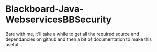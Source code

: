 Blackboard-Java-WebservicesBBSecurity
=====================================

Bare with me, it'll take a while to get all the required source and dependancies on github and then a bit of documentation to make this useful...